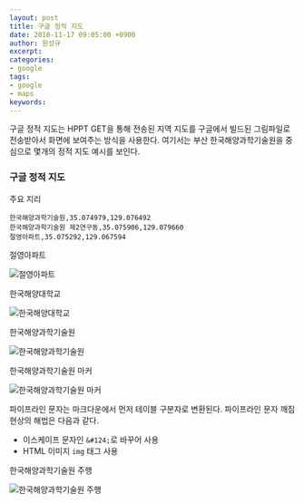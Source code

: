 ```yaml
---
layout: post
title: 구글 정적 지도
date: 2018-11-17 09:05:00 +0900
author: 원성규
excerpt: 
categories:
- google
tags:
- google
- maps
keywords:
---
```


구글 정적 지도는 HPPT GET을 통해 전송된 지역 지도를 구글에서 빌드된 그림파일로 전송받아서 화면에 보여주는 방식을 사용한다. 여기서는 부산 한국해양과학기술원을 중심으로 몇개의 정적 지도 예시를 보인다.

### 구글 정적 지도

주요 지리
```
한국해양과학기술원,35.074979,129.076492
한국해양과학기술원 제2연구동,35.075906,129.079660
절영아파트,35.075292,129.067594
```

절영아파트

![절영아파트](https://maps.google.com/maps/api/staticmap?zoom=16&size=640x400&key=AIzaSyCRJTyXL0g6x8KOfjPVXr0B6P1-pqc0a54&center=35.075292,129.067594)

한국해양대학교

![한국해양대학교](https://maps.google.com/maps/api/staticmap?zoom=16&size=640x400&key=AIzaSyCRJTyXL0g6x8KOfjPVXr0B6P1-pqc0a54&center=해양대)

한국해양과학기술원

![한국해양과학기술원](https://maps.google.com/maps/api/staticmap?zoom=16&size=640x400&key=AIzaSyCRJTyXL0g6x8KOfjPVXr0B6P1-pqc0a54&center=35.074979,129.076492)

한국해양과학기술원 마커

![한국해양과학기술원 마커](https://maps.google.com/maps/api/staticmap?center=35.074979,129.076492&key=AIzaSyCRJTyXL0g6x8KOfjPVXr0B6P1-pqc0a54&zoom=16&size=640x400&maptype=hybrid&markers=icon:http://lavag.org/public/style_extra/forum_imgs/LV.png&#124;35.077436,129.076580&#124;35.077546,129.078037)

파이프라인 문자는 마크다운에서 먼저 테이블 구분자로 변환된다. 파이프라인 문자 깨짐 현상의 해법은 다음과 같다.
- 이스케이프 문자인 `&#124;`로 바꾸어 사용
- HTML 이미지 `img` 태그 사용

한국해양과학기술원 주행

![한국해양과학기술원 주행](
https://maps.google.com/maps/api/staticmap?center=35.075906,129.079660&key=AIzaSyCRJTyXL0g6x8KOfjPVXr0B6P1-pqc0a54&zoom=17&size=640x400&maptype=satellite&path=weight:3|color:0xFF0000|35.074898,129.079857|35.074898,129.079857|35.074898,129.079857|35.074898,129.079857|35.074898,129.079857|35.074898,129.079856|35.074898,129.079856|35.074898,129.079856|35.074898,129.079856|35.074898,129.079856|35.074897,129.079856|35.074897,129.079856|35.074897,129.079856|35.074897,129.079856|35.074897,129.079856|35.074902,129.079863|35.074902,129.079863|35.074902,129.079863|35.074902,129.079863|35.074902,129.079863|35.074916,129.079850|35.074916,129.079850|35.074916,129.079850|35.074916,129.079850|35.074916,129.079850|35.074904,129.079891|35.074904,129.079891|35.074904,129.079891|35.074904,129.079891|35.074904,129.079891|35.074861,129.079915|35.074861,129.079915|35.074861,129.079915|35.074861,129.079915|35.074861,129.079915|35.074784,129.079932|35.074784,129.079932|35.074784,129.079932|35.074784,129.079932|35.074784,129.079932|35.074725,129.079854|35.074725,129.079854|35.074725,129.079854|35.074725,129.079854|35.074725,129.079854|35.074609,129.079835|35.074609,129.079835|35.074609,129.079835|35.074609,129.079835|35.074609,129.079835|35.074511,129.079745|35.074511,129.079745|35.074511,129.079745|35.074511,129.079745|35.074511,129.079745|35.074426,129.079519|35.074426,129.079519|35.074426,129.079519|35.074426,129.079519|35.074426,129.079519|35.074296,129.079306|35.074296,129.079306|35.074296,129.079306|35.074296,129.079306|35.074296,129.079306|35.074328,129.079059|35.074328,129.079059|35.074328,129.079059|35.074328,129.079059|35.074328,129.079059|35.074571,129.078892|35.074571,129.078892|35.074571,129.078892|35.074571,129.078892|35.074571,129.078892|35.074835,129.078711|35.074835,129.078711|35.074835,129.078711|35.074835,129.078711|35.074835,129.078711|35.075080,129.078542|35.075080,129.078542|35.075080,129.078542|35.075080,129.078542|35.075080,129.078542|35.075269,129.078398|35.075269,129.078398|35.075269,129.078398|35.075269,129.078398|35.075269,129.078398|35.075500,129.078247|35.075500,129.078247|35.075500,129.078247|35.075500,129.078247|35.075500,129.078247|35.075721,129.078109|35.075721,129.078109|35.075721,129.078109|35.075721,129.078109|35.075721,129.078109|35.075961,129.077930|35.075961,129.077930|35.075961,129.077930|35.075961,129.077930|35.075961,129.077930|35.076182,129.078060|35.076182,129.078060|35.076182,129.078060|35.076182,129.078060|35.076182,129.078060|35.076305,129.078384|35.076305,129.078384|35.076305,129.078384|35.076305,129.078384|35.076305,129.078384|35.076434,129.078656|35.076434,129.078656|35.076434,129.078656|35.076434,129.078656|35.076434,129.078656|35.076584,129.078941|35.076584,129.078941|35.076584,129.078941|35.076584,129.078941|35.076584,129.078941|35.076773,129.079320|35.076773,129.079320|35.076773,129.079320|35.076773,129.079320|35.076773,129.079320|35.076949,129.079700|35.076949,129.079700|35.076949,129.079700|35.076949,129.079700|35.076949,129.079700|35.077106,129.080045|35.077106,129.080045|35.077106,129.080045|35.077106,129.080045|35.077106,129.080045|35.077236,129.080331|35.077236,129.080331|35.077236,129.080331|35.077236,129.080331|35.077236,129.080331|35.077327,129.080540|35.077327,129.080540|35.077327,129.080540|35.077327,129.080540|35.077327,129.080540|35.077376,129.080772|35.077376,129.080772|35.077376,129.080772|35.077376,129.080772|35.077376,129.080772|35.077227,129.081078|35.077227,129.081078|35.077227,129.081078|35.077227,129.081078|35.077227,129.081078|35.076955,129.081266|35.076955,129.081266|35.076955,129.081266|35.076955,129.081266|35.076955,129.081266|35.076673,129.081450|35.076673,129.081450|35.076673,129.081450|35.076673,129.081450|35.076673,129.081450|35.076379,129.081650|35.076379,129.081650|35.076379,129.081650|35.076379,129.081650|35.076379,129.081650|35.076110,129.081836|35.076110,129.081836|35.076110,129.081836|35.076110,129.081836|35.076110,129.081836|35.075852,129.082009|35.075852,129.082009|35.075852,129.082009|35.075852,129.082009|35.075852,129.082009|35.075612,129.082054|35.075612,129.082054|35.075612,129.082054|35.075612,129.082054|35.075612,129.082054|35.075456,129.081792|35.075456,129.081792|35.075456,129.081792|35.075456,129.081792|35.075456,129.081792|35.075299,129.081450|35.075299,129.081450|35.075299,129.081450|35.075299,129.081450|35.075299,129.081450|35.075110,129.081043|35.075110,129.081043|35.075110,129.081043|35.075110,129.081043|35.075110,129.081043|35.074940,129.080645|35.074940,129.080645|35.074940,129.080645|35.074940,129.080645|35.074940,129.080645|35.074754,129.080244|35.074754,129.080244|35.074754,129.080244|35.074754,129.080244|35.074754,129.080244|35.074589,129.079867|35.074589,129.079867|35.074589,129.079867|35.074589,129.079867|35.074589,129.079867&markers=size:small|35.074589,129.079867)


